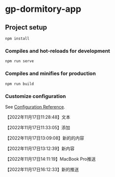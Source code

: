 # gp-dormitory-app

## Project setup
```
npm install
```

### Compiles and hot-reloads for development
```
npm run serve
```

### Compiles and minifies for production
```
npm run build
```

### Customize configuration
See [Configuration Reference](https://cli.vuejs.org/config/).



【2022年11月17日11:28:48】文本

【2022年11月17日11:33:05】添加

【2022年11月17日13:09:08】新的的内容

【2022年11月17日13:12:39】新内容

【2022年11月17日14:11:19】MacBook Pro推送

【2022年11月17日16:12:33】新的推送
